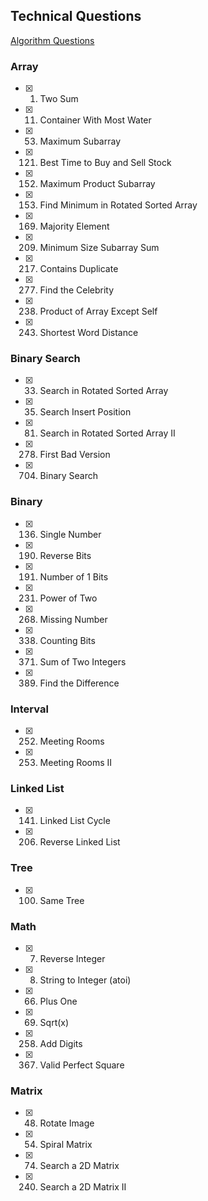 ## Technical Questions

[Algorithm Questions](https://github.com/yangshun/tech-interview-handbook/tree/master/algorithms)

### Array

- [x] 1. Two Sum
- [x] 11. Container With Most Water
- [x] 53. Maximum Subarray
- [x] 121. Best Time to Buy and Sell Stock
- [x] 152. Maximum Product Subarray
- [x] 153. Find Minimum in Rotated Sorted Array
- [x] 169. Majority Element
- [x] 209. Minimum Size Subarray Sum
- [x] 217. Contains Duplicate
- [x] 277. Find the Celebrity
- [x] 238. Product of Array Except Self
- [x] 243. Shortest Word Distance

### Binary Search

- [x] 33. Search in Rotated Sorted Array
- [x] 35. Search Insert Position
- [x] 81. Search in Rotated Sorted Array II
- [x] 278. First Bad Version
- [x] 704. Binary Search

### Binary

- [x] 136. Single Number
- [x] 190. Reverse Bits
- [x] 191. Number of 1 Bits
- [x] 231. Power of Two
- [x] 268. Missing Number
- [x] 338. Counting Bits
- [x] 371. Sum of Two Integers
- [x] 389. Find the Difference

### Interval

- [x] 252. Meeting Rooms
- [x] 253. Meeting Rooms II

### Linked List

- [x] 141. Linked List Cycle
- [x] 206. Reverse Linked List

### Tree

- [x] 100. Same Tree

### Math

- [x] 7. Reverse Integer
- [x] 8. String to Integer (atoi)
- [x] 66. Plus One
- [x] 69. Sqrt(x)
- [x] 258. Add Digits
- [x] 367. Valid Perfect Square

### Matrix

- [x] 48. Rotate Image
- [x] 54. Spiral Matrix
- [x] 74. Search a 2D Matrix
- [x] 240. Search a 2D Matrix II
